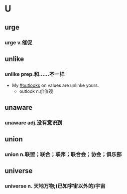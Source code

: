 
# U

## urge

### urge v.催促

## unlike

### unlike prep.和……不一样

- My [#outlooks](.md#outlooks) on values are unlinke yours.
	- outlook n.价值观

## unaware

### unaware adj.没有意识到

## union

### union n.联盟；联合；联邦；联合会；协会；俱乐部  

## universe
### universe n. 天地万物;(已知宇宙以外的)宇宙
